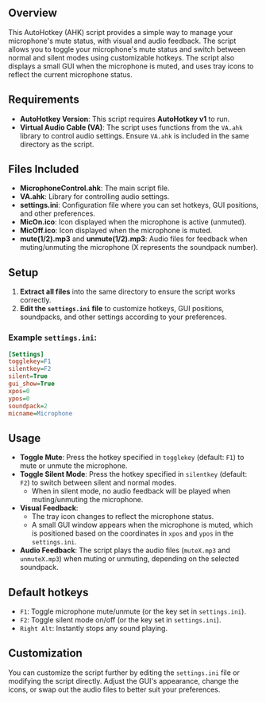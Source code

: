 ## Overview

This AutoHotkey (AHK) script provides a simple way to manage your microphone's mute status, with visual and audio feedback. The script allows you to toggle your microphone's mute status and switch between normal and silent modes using customizable hotkeys. The script also displays a small GUI when the microphone is muted, and uses tray icons to reflect the current microphone status.

## Requirements

- **AutoHotkey Version**: This script requires **AutoHotkey v1** to run.
- **Virtual Audio Cable (VA)**: The script uses functions from the `VA.ahk` library to control audio settings. Ensure `VA.ahk` is included in the same directory as the script.

## Files Included

- **MicrophoneControl.ahk**: The main script file.
- **VA.ahk**: Library for controlling audio settings.
- **settings.ini**: Configuration file where you can set hotkeys, GUI positions, and other preferences.
- **MicOn.ico**: Icon displayed when the microphone is active (unmuted).
- **MicOff.ico**: Icon displayed when the microphone is muted.
- **mute(1/2).mp3** and **unmute(1/2).mp3**: Audio files for feedback when muting/unmuting the microphone (X represents the soundpack number).

## Setup

1. **Extract all files** into the same directory to ensure the script works correctly.
2. **Edit the `settings.ini` file** to customize hotkeys, GUI positions, soundpacks, and other settings according to your preferences.

### Example `settings.ini`:

```ini
[Settings]
togglekey=F1
silentkey=F2
silent=True
gui_show=True
xpos=0
ypos=0
soundpack=2
micname=Microphone
```

## Usage

- **Toggle Mute**: Press the hotkey specified in `togglekey` (default: `F1`) to mute or unmute the microphone.
- **Toggle Silent Mode**: Press the hotkey specified in `silentkey` (default: `F2`) to switch between silent and normal modes.
  - When in silent mode, no audio feedback will be played when muting/unmuting the microphone.
- **Visual Feedback**:
  - The tray icon changes to reflect the microphone status.
  - A small GUI window appears when the microphone is muted, which is positioned based on the coordinates in `xpos` and `ypos` in the `settings.ini`.
- **Audio Feedback**: The script plays the audio files (`muteX.mp3` and `unmuteX.mp3`) when muting or unmuting, depending on the selected soundpack.

## Default hotkeys

- `F1`: Toggle microphone mute/unmute (or the key set in `settings.ini`).
- `F2`: Toggle silent mode on/off (or the key set in `settings.ini`).
- `Right Alt`: Instantly stops any sound playing.

## Customization

You can customize the script further by editing the `settings.ini` file or modifying the script directly. Adjust the GUI's appearance, change the icons, or swap out the audio files to better suit your preferences.